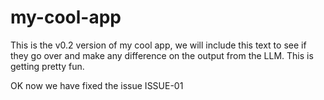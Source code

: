 # my-cool-app

This is the v0.2 version of my cool app, we will include this text to see if they go over and make any difference on the output from the LLM. This is getting pretty fun.

OK now we have fixed the issue ISSUE-01
